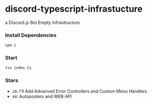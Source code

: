 # discord-typescript-infrastucture
a Discord.js Bot Empty Infrastructure 


### Install Dependencies
```bash
npm i
```

### Start
```bash
tsx index.ts
```

### Stars
- `20`: I'll Add Advanved Error Controllers and Custom Menu Handlers
- `40`: Autoposters and WEB API
